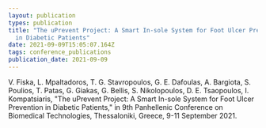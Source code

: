 ```yaml
---
layout: publication
types: publication
title: "The uPrevent Project: A Smart In-sole System for Foot Ulcer Prevention
  in Diabetic Patients"
date: 2021-09-09T15:05:07.164Z
tags: conference_publications
publication_date: 2021-09-09
---
```

V. Fiska, L. Mpaltadoros, T. G. Stavropoulos, G. E. Dafoulas, A. Bargiota, S. Poulios, T. Patas, G. Giakas, G. Bellis, S. Nikolopoulos, D. E. Tsaopoulos, I. Kompatsiaris, "The uPrevent Project: A Smart In-sole System for Foot Ulcer Prevention in Diabetic Patients," in 9th Panhellenic Conference on Biomedical Technologies, Thessaloniki, Greece, 9-11 September 2021.